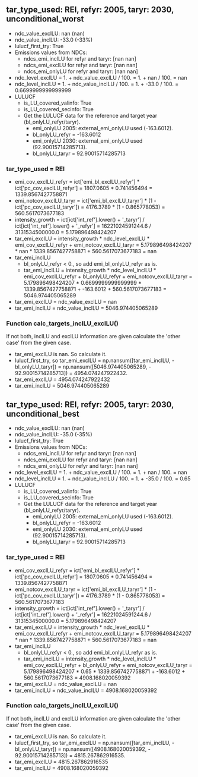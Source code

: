 

## tar_type_used: REI, refyr: 2005, taryr: 2030, unconditional_worst
- ndc_value_exclLU: nan (nan)
- ndc_value_inclLU: -33.0 (-33%)
- lulucf_first_try: True
- Emissions values from NDCs:
  - ndcs_emi_inclLU for refyr and taryr: [nan nan]
  - ndcs_emi_exclLU for refyr and taryr: [nan nan]
  - ndcs_emi_onlyLU for refyr and taryr: [nan nan]
- ndc_level_exclLU = 1. + ndc_value_exclLU / 100. = 1. + nan / 100. = nan
- ndc_level_inclLU = 1. + ndc_value_inclLU / 100. = 1. + -33.0 / 100. = 0.6699999999999999
- LULUCF
  - is_LU_covered_valinfo: True
  - is_LU_covered_secinfo: True
  - Get the LULUCF data for the reference and target year (bl_onlyLU_refyr/taryr).
    - emi_onlyLU 2005: external_emi_onlyLU used (-163.6012).
    - bl_onlyLU_refyr = -163.6012
    - emi_onlyLU 2030: external_emi_onlyLU used (92.90015714285713).
    - bl_onlyLU_taryr = 92.90015714285713
### tar_type_used = REI
- emi_cov_exclLU_refyr = ict['emi_bl_exclLU_refyr'] * ict['pc_cov_exclLU_refyr'] = 1807.0605 * 0.741456494 = 1339.8567427758871
- emi_notcov_exclLU_taryr = ict['emi_bl_exclLU_taryr'] * (1 - ict['pc_cov_exclLU_taryr']) = 4176.3789 * (1 - 0.865778053) = 560.5617073677183
- intensity_growth = ict[ict['int_ref'].lower() + '\_taryr'] / ict[ict['int_ref'].lower() + '\_refyr'] = 16221024591244.6 / 3131534500000.0 = 5.179896498424207
- tar_emi_exclLU = intensity_growth * ndc_level_exclLU * emi_cov_exclLU_refyr + emi_notcov_exclLU_taryr = 5.179896498424207 * nan * 1339.8567427758871 + 560.5617073677183 = nan
- tar_emi_inclLU
  - bl_onlyLU_refyr < 0., so add emi_bl_onlyLU_refyr as is.
  - tar_emi_inclLU = intensity_growth * ndc_level_inclLU * emi_cov_exclLU_refyr + bl_onlyLU_refyr + emi_notcov_exclLU_taryr = 5.179896498424207 * 0.6699999999999999 * 1339.8567427758871 + -163.6012 + 560.5617073677183 = 5046.974405065289
- tar_emi_exclLU = ndc_value_exclLU = nan
- tar_emi_inclLU = ndc_value_inclLU = 5046.974405065289
### Function calc_targets_inclLU_exclLU()
If not both, inclLU and exclLU information are given calculate the 'other case' from the given case.
- tar_emi_exclLU is nan. So calculate it.
- lulucf_first_try, so tar_emi_exclLU = np.nansum([tar_emi_inclLU, -bl_onlyLU_taryr]) = np.nansum([5046.974405065289, - 92.90015714285713]) = 4954.074247922432.
- tar_emi_exclLU = 4954.074247922432
- tar_emi_inclLU = 5046.974405065289

## tar_type_used: REI, refyr: 2005, taryr: 2030, unconditional_best
- ndc_value_exclLU: nan (nan)
- ndc_value_inclLU: -35.0 (-35%)
- lulucf_first_try: True
- Emissions values from NDCs:
  - ndcs_emi_inclLU for refyr and taryr: [nan nan]
  - ndcs_emi_exclLU for refyr and taryr: [nan nan]
  - ndcs_emi_onlyLU for refyr and taryr: [nan nan]
- ndc_level_exclLU = 1. + ndc_value_exclLU / 100. = 1. + nan / 100. = nan
- ndc_level_inclLU = 1. + ndc_value_inclLU / 100. = 1. + -35.0 / 100. = 0.65
- LULUCF
  - is_LU_covered_valinfo: True
  - is_LU_covered_secinfo: True
  - Get the LULUCF data for the reference and target year (bl_onlyLU_refyr/taryr).
    - emi_onlyLU 2005: external_emi_onlyLU used (-163.6012).
    - bl_onlyLU_refyr = -163.6012
    - emi_onlyLU 2030: external_emi_onlyLU used (92.90015714285713).
    - bl_onlyLU_taryr = 92.90015714285713
### tar_type_used = REI
- emi_cov_exclLU_refyr = ict['emi_bl_exclLU_refyr'] * ict['pc_cov_exclLU_refyr'] = 1807.0605 * 0.741456494 = 1339.8567427758871
- emi_notcov_exclLU_taryr = ict['emi_bl_exclLU_taryr'] * (1 - ict['pc_cov_exclLU_taryr']) = 4176.3789 * (1 - 0.865778053) = 560.5617073677183
- intensity_growth = ict[ict['int_ref'].lower() + '\_taryr'] / ict[ict['int_ref'].lower() + '\_refyr'] = 16221024591244.6 / 3131534500000.0 = 5.179896498424207
- tar_emi_exclLU = intensity_growth * ndc_level_exclLU * emi_cov_exclLU_refyr + emi_notcov_exclLU_taryr = 5.179896498424207 * nan * 1339.8567427758871 + 560.5617073677183 = nan
- tar_emi_inclLU
  - bl_onlyLU_refyr < 0., so add emi_bl_onlyLU_refyr as is.
  - tar_emi_inclLU = intensity_growth * ndc_level_inclLU * emi_cov_exclLU_refyr + bl_onlyLU_refyr + emi_notcov_exclLU_taryr = 5.179896498424207 * 0.65 * 1339.8567427758871 + -163.6012 + 560.5617073677183 = 4908.168020059392
- tar_emi_exclLU = ndc_value_exclLU = nan
- tar_emi_inclLU = ndc_value_inclLU = 4908.168020059392
### Function calc_targets_inclLU_exclLU()
If not both, inclLU and exclLU information are given calculate the 'other case' from the given case.
- tar_emi_exclLU is nan. So calculate it.
- lulucf_first_try, so tar_emi_exclLU = np.nansum([tar_emi_inclLU, -bl_onlyLU_taryr]) = np.nansum([4908.168020059392, - 92.90015714285713]) = 4815.267862916535.
- tar_emi_exclLU = 4815.267862916535
- tar_emi_inclLU = 4908.168020059392